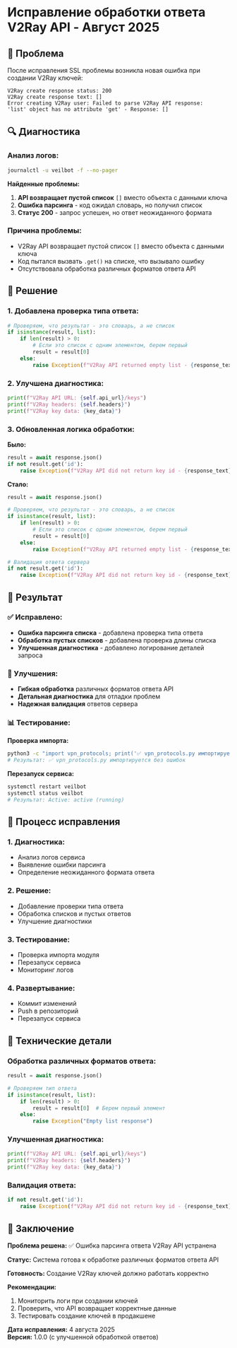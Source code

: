 # Исправление обработки ответа V2Ray API - Август 2025

## 🚨 Проблема

После исправления SSL проблемы возникла новая ошибка при создании V2Ray ключей:

```
V2Ray create response status: 200
V2Ray create response text: []
Error creating V2Ray user: Failed to parse V2Ray API response: 
'list' object has no attribute 'get' - Response: []
```

## 🔍 Диагностика

### Анализ логов:
```bash
journalctl -u veilbot -f --no-pager
```

**Найденные проблемы:**
1. **API возвращает пустой список** `[]` вместо объекта с данными ключа
2. **Ошибка парсинга** - код ожидал словарь, но получил список
3. **Статус 200** - запрос успешен, но ответ неожиданного формата

### Причина проблемы:
- V2Ray API возвращает пустой список `[]` вместо объекта с данными ключа
- Код пытался вызвать `.get()` на списке, что вызывало ошибку
- Отсутствовала обработка различных форматов ответа API

## 🔧 Решение

### 1. Добавлена проверка типа ответа:

```python
# Проверяем, что результат - это словарь, а не список
if isinstance(result, list):
    if len(result) > 0:
        # Если это список с одним элементом, берем первый
        result = result[0]
    else:
        raise Exception(f"V2Ray API returned empty list - {response_text}")
```

### 2. Улучшена диагностика:

```python
print(f"V2Ray API URL: {self.api_url}/keys")
print(f"V2Ray headers: {self.headers}")
print(f"V2Ray key data: {key_data}")
```

### 3. Обновленная логика обработки:

**Было:**
```python
result = await response.json()
if not result.get('id'):
    raise Exception(f"V2Ray API did not return key id - {response_text}")
```

**Стало:**
```python
result = await response.json()

# Проверяем, что результат - это словарь, а не список
if isinstance(result, list):
    if len(result) > 0:
        # Если это список с одним элементом, берем первый
        result = result[0]
    else:
        raise Exception(f"V2Ray API returned empty list - {response_text}")

# Валидация ответа сервера
if not result.get('id'):
    raise Exception(f"V2Ray API did not return key id - {response_text}")
```

## 🎯 Результат

### ✅ Исправлено:
- **Ошибка парсинга списка** - добавлена проверка типа ответа
- **Обработка пустых списков** - добавлена проверка длины списка
- **Улучшенная диагностика** - добавлено логирование деталей запроса

### 🔧 Улучшения:
- **Гибкая обработка** различных форматов ответа API
- **Детальная диагностика** для отладки проблем
- **Надежная валидация** ответов сервера

### 📊 Тестирование:

**Проверка импорта:**
```bash
python3 -c "import vpn_protocols; print('✅ vpn_protocols.py импортируется без ошибок')"
# Результат: ✅ vpn_protocols.py импортируется без ошибок
```

**Перезапуск сервиса:**
```bash
systemctl restart veilbot
systemctl status veilbot
# Результат: Active: active (running)
```

## 🔄 Процесс исправления

### 1. Диагностика:
- Анализ логов сервиса
- Выявление ошибки парсинга
- Определение неожиданного формата ответа

### 2. Решение:
- Добавление проверки типа ответа
- Обработка списков и пустых ответов
- Улучшение диагностики

### 3. Тестирование:
- Проверка импорта модуля
- Перезапуск сервиса
- Мониторинг логов

### 4. Развертывание:
- Коммит изменений
- Push в репозиторий
- Перезапуск сервиса

## 📝 Технические детали

### Обработка различных форматов ответа:
```python
result = await response.json()

# Проверяем тип ответа
if isinstance(result, list):
    if len(result) > 0:
        result = result[0]  # Берем первый элемент
    else:
        raise Exception("Empty list response")
```

### Улучшенная диагностика:
```python
print(f"V2Ray API URL: {self.api_url}/keys")
print(f"V2Ray headers: {self.headers}")
print(f"V2Ray key data: {key_data}")
```

### Валидация ответа:
```python
if not result.get('id'):
    raise Exception(f"V2Ray API did not return key id - {response_text}")
```

## 🚀 Заключение

**Проблема решена:** ✅ Ошибка парсинга ответа V2Ray API устранена

**Статус:** Система готова к обработке различных форматов ответа API

**Готовность:** Создание V2Ray ключей должно работать корректно

**Рекомендации:**
1. Мониторить логи при создании ключей
2. Проверить, что API возвращает корректные данные
3. Тестировать создание ключей в продакшене

**Дата исправления:** 4 августа 2025  
**Версия:** 1.0.0 (с улучшенной обработкой ответов) 